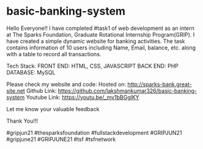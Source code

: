 # basic-banking-system
Hello Everyone!!
I have completed #task1 of web development as an intern at The Sparks Foundation, Graduate Rotational Internship Program(GRIP).
I have created a simple dynamic website for banking activities.
The task contains information of 10 users including Name, Email, balance, etc. along with a table to record all transactions.

Tech Stack:
FRONT END: HTML, CSS, JAVASCRIPT
BACK END: PHP
DATABASE: MySQL


Please check my website and code:
Hosted on: http://sparks-bank.great-site.net
Github Link: https://github.com/lakshmankumar326/basic-banking-system
Youtube Link: https://youtu.be/_mv1bBGglKY

Let me know your valuable feedback

Thank You!!!

#gripjun21 #thesparksfoundation #fullstackdevelopment #GRIPJUN21 #gripjune21 #GRIPJUNE21 #tsf #tsfnetwork
